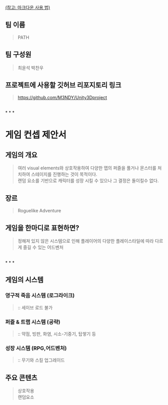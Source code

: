 [(참고: 마크다운 사용 법)](https://gist.github.com/ihoneymon/652be052a0727ad59601)

## 팀 이름 
> PATH

## 팀 구성원 
> 최윤석 박찬우

## 프로젝트에 사용할 깃허브 리포지토리 링크
> https://github.com/M3NDY/Unity3Dproject
 <br/>
* * *
 <br/>
 
# 게임 컨셉 제안서 

## 게임의 개요
> 여러 visual elements와 상호작용하여 다양한 맵의 퍼즐을 풀거나 몬스터를 처치하여 스테이지를 진행하는 것이 목적이다. <br/>
> 랜덤 요소를 기반으로 캐릭터를 성장 시킬 수 있으나 그 결정은 돌이킬수 없다.

## 장르 
> Roguelike Adventure

## 게임을 한마디로 표현하면?
> 정해져 있지 않은 시스템으로 인해 플레이어의 다양한 플레이스타일에 따라 다르게 즐길 수 있는 어드벤처
 <br/>
* * *
 <br/>
 
## 게임의 시스템
### 영구적 죽음 시스템 (로그라이크) <br/>
> :: 세이브 로드 불가 <br/>
### 퍼즐 & 트랩 시스템 (공략) <br/>
> :: 약점, 빙판, 화염, 시소-기중기, 탑쌓기 등 <br/>
### 성장 시스템 (RPG,어드벤처) <br/>
> :: 무기와 스킬 업그레이드 <br/>

## 주요 콘텐츠
> 상호작용  <br/>
> 랜덤요소


